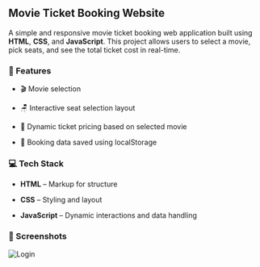 ## Movie Ticket Booking Website

A simple and responsive movie ticket booking web application built using **HTML**, **CSS**, and **JavaScript**. This project allows users to select a movie, pick seats, and see the total ticket cost in real-time.

### 🔧 Features

*   🎬 Movie selection
  
*   🪑 Interactive seat selection layout
   
*   💸 Dynamic ticket pricing based on selected movie
    
*   💾 Booking data saved using localStorage 

### 💻 Tech Stack

*   **HTML** – Markup for structure
     
*   **CSS** – Styling and layout
     
*   **JavaScript** – Dynamic interactions and data handling
     

### 📸 Screenshots

![Login](screenshots/Login.png)
